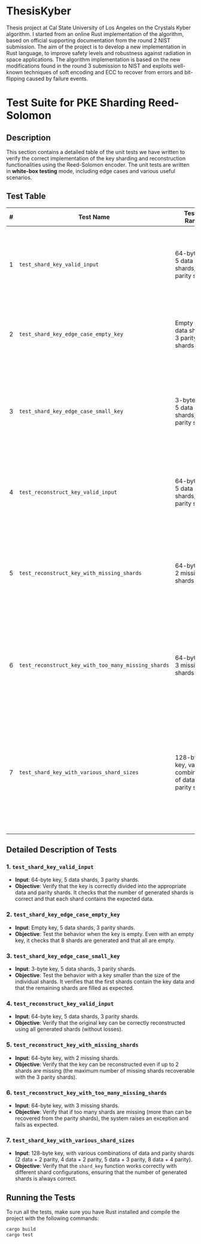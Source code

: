 # ThesisKyber
Thesis project at Cal State University of Los Angeles on the Crystals Kyber algorithm.
I started from an online Rust implementation of the algorithm, based on official supporting documentation from the round 2 NIST submission.
The aim of the project is to develop a new implementation in Rust language, to improve safety levels and robustness against radiation in space applications. The algorithm implementation is based on the new modifications found in the round 3 submission to NIST and exploits well-known techniques of soft encoding and ECC to recover from errors and bit-flipping caused by failure events.

# Test Suite for PKE Sharding Reed-Solomon

## Description

This section contains a detailed table of the unit tests we have written to verify the correct implementation of the key sharding and reconstruction functionalities using the Reed-Solomon encoder. The unit tests are written in **white-box testing** mode, including edge cases and various useful scenarios.

## Test Table

| #  | Test Name                                      | Tested Range                          | Description                                                                                                                                               |
|----|------------------------------------------------|---------------------------------------|-----------------------------------------------------------------------------------------------------------------------------------------------------------|
| 1  | `test_shard_key_valid_input`                   | 64-byte key, 5 data shards, 3 parity shards | Tests the normal case of sharding with a 64-byte key and verifies that the number of shards and their sizes are correct.                                 |
| 2  | `test_shard_key_edge_case_empty_key`           | Empty key, 5 data shards, 3 parity shards | Checks the behavior with an empty key, ensuring that 8 shards are generated, all of which are empty.                                                       |
| 3  | `test_shard_key_edge_case_small_key`           | 3-byte key, 5 data shards, 3 parity shards | Tests the behavior with a key smaller than the size of a single shard. Verifies that the first shard contains the key and the others are empty.          |
| 4  | `test_reconstruct_key_valid_input`             | 64-byte key, 5 data shards, 3 parity shards | Verifies the correct reconstruction of the key using all the generated shards without any being missing.                                                  |
| 5  | `test_reconstruct_key_with_missing_shards`     | 64-byte key, 2 missing shards        | Checks that the key can be reconstructed correctly even if up to 2 shards are missing, utilizing the 3 parity shards to recover the data.                 |
| 6  | `test_reconstruct_key_with_too_many_missing_shards` | 64-byte key, 3 missing shards        | Tests the error case when more shards are missing than can be recovered (3 out of 8). Verifies that the system fails as expected.                         |
| 7  | `test_shard_key_with_various_shard_sizes`      | 128-byte key, various combinations of data and parity shards | Tests the functionality with various shard combinations (2 data + 2 parity, 4 data + 2 parity, 5 data + 3 parity, 8 data + 4 parity), ensuring that the number of generated shards is correct. |

## Detailed Description of Tests

### 1. `test_shard_key_valid_input`

- **Input**: 64-byte key, 5 data shards, 3 parity shards.
- **Objective**: Verify that the key is correctly divided into the appropriate data and parity shards. It checks that the number of generated shards is correct and that each shard contains the expected data.

### 2. `test_shard_key_edge_case_empty_key`

- **Input**: Empty key, 5 data shards, 3 parity shards.
- **Objective**: Test the behavior when the key is empty. Even with an empty key, it checks that 8 shards are generated and that all are empty.

### 3. `test_shard_key_edge_case_small_key`

- **Input**: 3-byte key, 5 data shards, 3 parity shards.
- **Objective**: Test the behavior with a key smaller than the size of the individual shards. It verifies that the first shards contain the key data and that the remaining shards are filled as expected.

### 4. `test_reconstruct_key_valid_input`

- **Input**: 64-byte key, 5 data shards, 3 parity shards.
- **Objective**: Verify that the original key can be correctly reconstructed using all generated shards (without losses).

### 5. `test_reconstruct_key_with_missing_shards`

- **Input**: 64-byte key, with 2 missing shards.
- **Objective**: Verify that the key can be reconstructed even if up to 2 shards are missing (the maximum number of missing shards recoverable with the 3 parity shards).

### 6. `test_reconstruct_key_with_too_many_missing_shards`

- **Input**: 64-byte key, with 3 missing shards.
- **Objective**: Verify that if too many shards are missing (more than can be recovered from the parity shards), the system raises an exception and fails as expected.

### 7. `test_shard_key_with_various_shard_sizes`

- **Input**: 128-byte key, with various combinations of data and parity shards (2 data + 2 parity, 4 data + 2 parity, 5 data + 3 parity, 8 data + 4 parity).
- **Objective**: Verify that the `shard_key` function works correctly with different shard configurations, ensuring that the number of generated shards is always correct.

## Running the Tests

To run all the tests, make sure you have Rust installed and compile the project with the following commands:

```bash
cargo build
cargo test
